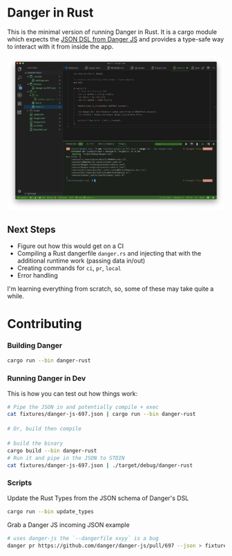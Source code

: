 # Danger in Rust

This is the minimal version of running Danger in Rust. It is a cargo module which expects the [JSON DSL from
Danger JS](https://danger.systems/js/usage/danger-process.html) and provides a type-safe way to interact with it 
from inside the app.

![screenshots/wip1.png](screenshots/wip1.png)

## Next Steps

- Figure out how this would get on a CI
- Compiling a Rust dangerfile `danger.rs` and injecting that with the additional runtime work (passing data in/out)
- Creating commands for `ci`, `pr`, `local`
- Error handling

I'm learning everything from scratch, so, some of these may take quite a while.

# Contributing

### Building Danger

```sh
cargo run --bin danger-rust
```

### Running Danger in Dev

This is how you can test out how things work:

```sh
# Pipe the JSON in and potentially compile + exec
cat fixtures/danger-js-697.json | cargo run --bin danger-rust

# Or, build then compile

# build the binary
cargo build --bin danger-rust
# Run it and pipe in the JSON to STDIN
cat fixtures/danger-js-697.json | ./target/debug/danger-rust
```

### Scripts

Update the Rust Types from the JSON schema of Danger's DSL

```sh
cargo run --bin update_types
```

Grab a Danger JS incoming JSON example

```sh
# uses danger-js the `--dangerfile xxyy` is a bug
danger pr https://github.com/danger/danger-js/pull/697 --json > fixtures/danger-js-697.json --dangerfile LICENSE
```
